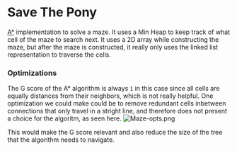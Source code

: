 # Save The Pony

[A*](https://en.wikipedia.org/wiki/A*_search_algorithm) implementation to solve a maze.
It uses a Min Heap to keep track of what cell of the maze to search next.
It uses a 2D array while constructing the maze, but after the maze is constructed, it really only uses the linked list representation to traverse the cells.

### Optimizations
The G score of the A* algorithm is always `1` in this case since all cells are equally distances from their neighbors, which is not really helpful.
One optimization we could make could be to remove redundant cells inbetween connections that only travel in a stright line, and therefore does not present a choice for the algoritm, as seen here.
![Maze-opts.png](http://enslev.dk/maze-opts.png)

This would make the G score relevant and also reduce the size of the tree that the algorithm needs to navigate.